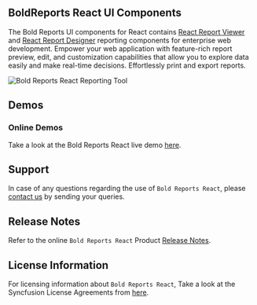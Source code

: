 ## BoldReports React UI Components

The Bold Reports UI components for React contains [React Report Viewer](https://www.boldreports.com/embedded-reporting/react-report-viewer) and [React Report Designer](https://www.boldreports.com/embedded-reporting/react-report-designer) reporting components for enterprise web development. Empower your web application with feature-rich report preview, edit, and customization capabilities that allow you to explore data easily and make real-time decisions. Effortlessly print and export reports.

![Bold Reports React Reporting Tool](https://demos.boldreports.com/Images/report-platform.gif)

## Demos

### Online Demos

Take a look at the Bold Reports React live demo [here](https://demos.boldreports.com/home/).

## Support

In case of any questions regarding the use of `Bold Reports React`, please [contact us](mailto:support@boldreports.com) by sending your queries.

## Release Notes

Refer to the online `Bold Reports React` Product [Release Notes](https://www.boldreports.com/release-history/).

## License Information

For licensing information about `Bold Reports React`, Take a look at the Syncfusion License Agreements from [here](https://www.boldreports.com/terms-of-use).